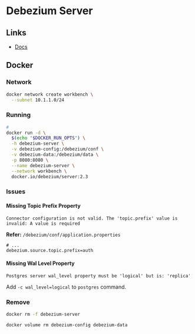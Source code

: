 # Debezium Server

## Links

- [Docs](https://debezium.io/documentation/reference/stable/operations/debezium-server.html)

## Docker

### Network

```sh
docker network create workbench \
  --subnet 10.1.1.0/24
```

### Running

```sh
#
docker run -d \
  $(echo "$DOCKER_RUN_OPTS") \
  -h debezium-server \
  -v debezium-config:/debezium/conf \
  -v debezium-data:/debezium/data \
  -p 8080:8080 \
  --name debezium-server \
  --network workbench \
  docker.io/debezium/server:2.3
```

### Issues

#### Missing Topic Prefix Property

```log
Connector configuration is not valid. The 'topic.prefix' value is invalid: A value is required
```

**Refer:** `/debezium/conf/application.properties`

```properties
# ...
debezium.source.topic.prefix=auth
```

#### Missing Wal Level Property

```log
Postgres server wal_level property must be 'logical' but is: 'replica'
```

Add `-c wal_level=logical` to `postgres` command.

### Remove

```sh
docker rm -f debezium-server

docker volume rm debezium-config debezium-data
```
